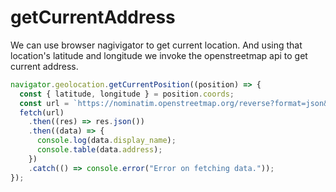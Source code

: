# getCurrentAddress
We can use browser nagivigator to get current location.
And using that location's latitude and longitude we invoke the openstreetmap api to get current address.

```javascript
navigator.geolocation.getCurrentPosition((position) => {
  const { latitude, longitude } = position.coords;
  const url = `https://nominatim.openstreetmap.org/reverse?format=json&lat=${latitude}&lon=${longitude}`;
  fetch(url)
    .then((res) => res.json())
    .then((data) => {
      console.log(data.display_name);
      console.table(data.address);
    })
    .catch(() => console.error("Error on fetching data."));
});
```
